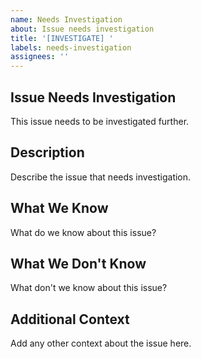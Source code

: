 ```yaml
---
name: Needs Investigation
about: Issue needs investigation
title: '[INVESTIGATE] '
labels: needs-investigation
assignees: ''
---
```


## Issue Needs Investigation
This issue needs to be investigated further.

## Description
Describe the issue that needs investigation.

## What We Know
What do we know about this issue?

## What We Don't Know
What don't we know about this issue?

## Additional Context
Add any other context about the issue here.
